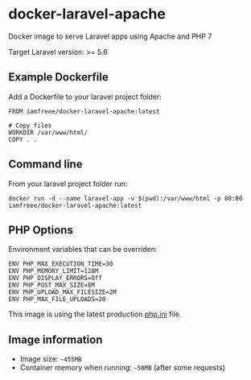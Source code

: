 # docker-laravel-apache

Docker image to serve Laravel apps using Apache and PHP 7

Target Laravel version: >= 5.6

## Example Dockerfile
Add a Dockerfile to your laravel project folder:
```
FROM iamfreee/docker-laravel-apache:latest

# Copy files
WORKDIR /var/www/html/
COPY . .
```

## Command line
From your laravel project folder run:

`docker run -d --name laravel-app -v $(pwd):/var/www/html -p 80:80 iamfreee/docker-laravel-apache:latest`

## PHP Options
Environment variables that can be overriden:

```
ENV PHP_MAX_EXECUTION_TIME=30
ENV PHP_MEMORY_LIMIT=128M
ENV PHP_DISPLAY_ERRORS=Off
ENV PHP_POST_MAX_SIZE=8M
ENV PHP_UPLOAD_MAX_FILESIZE=2M
ENV PHP_MAX_FILE_UPLOADS=20
```

This image is using the latest production [php.ini](http://git.php.net/?p=php-src.git;a=blob;f=php.ini-production;hb=HEAD) file.

## Image information
- Image size: `~455MB`
- Container memory when running: `~50MB` (after some requests)
